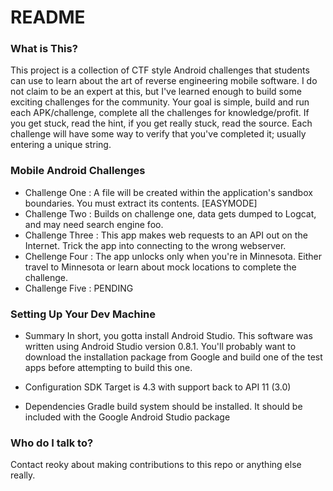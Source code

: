 # README #

### What is This? ###
This project is a collection of CTF style Android challenges that students can use to learn about the art of reverse engineering mobile software. I do not claim to be an expert at this, but I've learned enough to build some exciting challenges for the community. Your goal is simple, build and run each APK/challenge, complete all the challenges for knowledge/profit. If you get stuck, read the hint, if you get really stuck, read the source. Each challenge will have some way to verify that you've completed it; usually entering a unique string.

### Mobile Android Challenges ###

* Challenge One   : A file will be created within the application's sandbox boundaries. You must extract its contents. [EASYMODE]
* Challenge Two   : Builds on challenge one, data gets dumped to Logcat, and may need search engine foo.
* Challenge Three : This app makes web requests to an API out on the Internet. Trick the app into connecting to the wrong webserver.
* Chellenge Four  : The app unlocks only when you're in Minnesota. Either travel to Minnesota or learn about mock locations to complete the challenge.
* Challenge Five  : PENDING

### Setting Up Your Dev Machine ###

* Summary
In short, you gotta install Android Studio. This software was written using Android Studio version 0.8.1. You'll probably want to download the installation package from Google and build one of the test apps before attempting to build this one.

* Configuration
SDK Target is 4.3 with support back to API 11 (3.0)

* Dependencies
Gradle build system should be installed. It should be included with the Google Android Studio package


### Who do I talk to? ###
Contact reoky about making contributions to this repo or anything else really.
